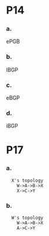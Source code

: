 # P14
### a.
ePGB
### b.
IBGP
### c.
eBGP
### d.
iBGP

# P17
###	a.
~~~
  X's topology
	W->A->B->X
	X->C->Y
~~~  
### b.
~~~
  W's topology
	W->A->B->X
	A->C->Y
~~~
